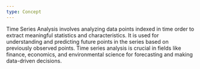 ```yaml
---
type: Concept
---
```


Time Series Analysis involves analyzing data points indexed in time order to extract meaningful statistics and characteristics. It is used for understanding and predicting future points in the series based on previously observed points. Time series analysis is crucial in fields like finance, economics, and environmental science for forecasting and making data-driven decisions.